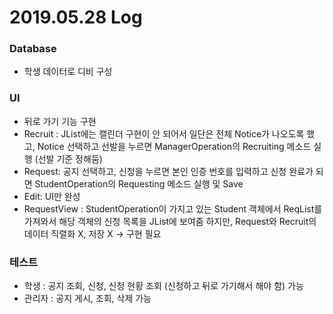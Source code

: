 # 2019.05.28 Log
### Database
- 학생 데이터로 디비 구성

### UI
- 뒤로 가기 기능 구현
- Recruit : JList에는 캘린더 구현이 안 되어서 일단은 전체 Notice가 나오도록 했고, Notice 선택하고 선발을 누르면 ManagerOperation의
           Recruiting 메소드 실행 (선발 기준 정해둠)
- Request: 공지 선택하고, 신청을 누르면 본인 인증 번호를 입력하고 신청 완료가 되면 StudentOperation의 Requesting 메소드 실행 및 Save
- Edit: UI만 완성
- RequestView : StudentOperation이 가지고 있는 Student 객체에서 ReqList를 가져와서 해당 객체의 신청 목록을 JList에 보여줌
               하지만, Request와 Recruit의 데이터 직렬화 X, 저장 X -> 구현 필요

### 테스트
- 학생 : 공지 조회, 신청, 신청 현황 조회 (신청하고 뒤로 가기해서 해야 함) 가능
- 관리자 : 공지 게시, 조회, 삭제 가능
